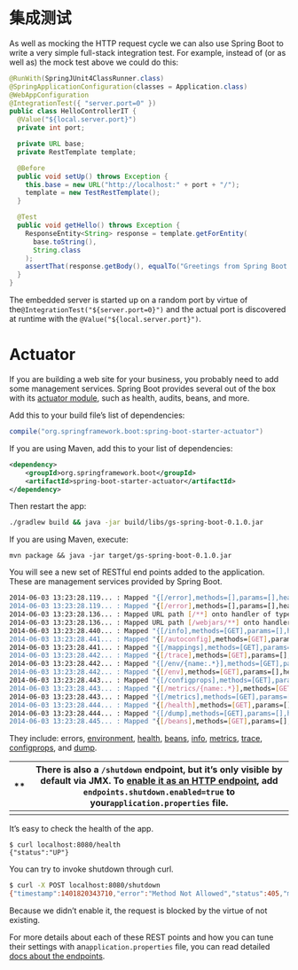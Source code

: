 # 集成测试

As well as mocking the HTTP request cycle we can also use Spring Boot to write a very simple full-stack integration test. For example, instead of (or as well as) the mock test above we could do this:

```java
@RunWith(SpringJUnit4ClassRunner.class)
@SpringApplicationConfiguration(classes = Application.class)
@WebAppConfiguration
@IntegrationTest({ "server.port=0" })
public class HelloControllerIT {
  @Value("${local.server.port}")
  private int port;

  private URL base;
  private RestTemplate template;

  @Before
  public void setUp() throws Exception {
    this.base = new URL("http://localhost:" + port + "/");
    template = new TestRestTemplate();
  }

  @Test
  public void getHello() throws Exception {
    ResponseEntity<String> response = template.getForEntity(
      base.toString(),
      String.class
    );
    assertThat(response.getBody(), equalTo("Greetings from Spring Boot!"));
  }
}
```

The embedded server is started up on a random port by virtue of the`@IntegrationTest("${server.port=0}")` and the actual port is discovered at runtime with the `@Value("${local.server.port}")`.

# Actuator

If you are building a web site for your business, you probably need to add some management services. Spring Boot provides several out of the box with its [actuator module](http://docs.spring.io/spring-boot/docs/1.3.3.RELEASE/reference/htmlsingle/#production-ready), such as health, audits, beans, and more.

Add this to your build file’s list of dependencies:

```groovy
compile("org.springframework.boot:spring-boot-starter-actuator")
```

If you are using Maven, add this to your list of dependencies:

```xml
<dependency>
	<groupId>org.springframework.boot</groupId>
	<artifactId>spring-boot-starter-actuator</artifactId>
</dependency>
```

Then restart the app:

```sh
./gradlew build && java -jar build/libs/gs-spring-boot-0.1.0.jar
```

If you are using Maven, execute:

```
mvn package && java -jar target/gs-spring-boot-0.1.0.jar
```

You will see a new set of RESTful end points added to the application. These are management services provided by Spring Boot.

```sh
2014-06-03 13:23:28.119... : Mapped "{[/error],methods=[],params=[],headers=[],consumes...
2014-06-03 13:23:28.119... : Mapped "{[/error],methods=[],params=[],headers=[],consumes...
2014-06-03 13:23:28.136... : Mapped URL path [/**] onto handler of type [class org.spri...
2014-06-03 13:23:28.136... : Mapped URL path [/webjars/**] onto handler of type [class ...
2014-06-03 13:23:28.440... : Mapped "{[/info],methods=[GET],params=[],headers=[],consum...
2014-06-03 13:23:28.441... : Mapped "{[/autoconfig],methods=[GET],params=[],headers=[],...
2014-06-03 13:23:28.441... : Mapped "{[/mappings],methods=[GET],params=[],headers=[],co...
2014-06-03 13:23:28.442... : Mapped "{[/trace],methods=[GET],params=[],headers=[],consu...
2014-06-03 13:23:28.442... : Mapped "{[/env/{name:.*}],methods=[GET],params=[],headers=...
2014-06-03 13:23:28.442... : Mapped "{[/env],methods=[GET],params=[],headers=[],consume...
2014-06-03 13:23:28.443... : Mapped "{[/configprops],methods=[GET],params=[],headers=[]...
2014-06-03 13:23:28.443... : Mapped "{[/metrics/{name:.*}],methods=[GET],params=[],head...
2014-06-03 13:23:28.443... : Mapped "{[/metrics],methods=[GET],params=[],headers=[],con...
2014-06-03 13:23:28.444... : Mapped "{[/health],methods=[GET],params=[],headers=[],cons...
2014-06-03 13:23:28.444... : Mapped "{[/dump],methods=[GET],params=[],headers=[],consum...
2014-06-03 13:23:28.445... : Mapped "{[/beans],methods=[GET],params=[],headers=[],consu...
```

They include: errors, [environment](http://localhost:8080/env), [health](http://localhost:8080/health), [beans](http://localhost:8080/beans), [info](http://localhost:8080/info), [metrics](http://localhost:8080/metrics), [trace](http://localhost:8080/trace), [configprops](http://localhost:8080/configprops), and [dump](http://localhost:8080/dump).

| \*\* | There is also a `/shutdown` endpoint, but it’s only visible by default via JMX. To [enable it as an HTTP endpoint](http://docs.spring.io/spring-boot/docs/1.3.3.RELEASE/reference/htmlsingle/#production-ready-customizing-endpoints), add `endpoints.shutdown.enabled=true` to your`application.properties` file. |
| ---- | ------------------------------------------------------------------------------------------------------------------------------------------------------------------------------------------------------------------------------------------------------------------------------------------------------------------ |
|      |                                                                                                                                                                                                                                                                                                                    |

It’s easy to check the health of the app.

```
$ curl localhost:8080/health
{"status":"UP"}
```

You can try to invoke shutdown through curl.

```sh
$ curl -X POST localhost:8080/shutdown
{"timestamp":1401820343710,"error":"Method Not Allowed","status":405,"message":"Request method 'POST' not supported"}
```

Because we didn’t enable it, the request is blocked by the virtue of not existing.

For more details about each of these REST points and how you can tune their settings with an`application.properties` file, you can read detailed [docs about the endpoints](http://docs.spring.io/spring-boot/docs/1.3.3.RELEASE/reference/htmlsingle/#production-ready-endpoints).
